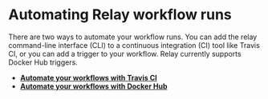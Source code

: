 # Automating Relay workflow runs

There are two ways to automate your workflow runs. You can add the relay command-line interface (CLI) to a continuous integration (CI) tool like Travis CI, or you can add a trigger to your workflow. Relay currently supports Docker Hub triggers.

-   **[Automate your workflows with Travis CI](automating-workflow-runs/automate-your-workflows-with-travis)**  
-   **[Automate your workflows with Docker Hub](automating-workflow-runs/automate-your-workflows-with-docker-hub)**